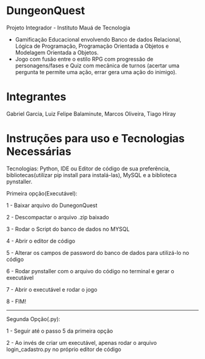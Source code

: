 # DungeonQuest
Projeto Integrador - Instituto Mauá de Tecnologia
- Gamificação Educacional envolvendo Banco de dados Relacional, Lógica de Programação, Programação Orientada a Objetos e Modelagem Orientada a Objetos.
- Jogo com fusão entre o estilo RPG com progressão de personagens/fases e  Quiz com mecânica de turnos (acertar uma pergunta te permite uma ação, errar gera uma ação do inimigo).

# Integrantes
Gabriel Garcia, Luiz Felipe Balaminute, Marcos Oliveira, Tiago Hiray


# Instruções para uso e Tecnologias Necessárias

Tecnologias: Python, IDE ou Editor de código de sua preferência, bibliotecas(utilizar pip install para instalá-las), MySQL e a biblioteca pynstaller.

Primeira opção(Executável):

1 - Baixar arquivo do DunegonQuest

2 - Descompactar o arquivo .zip baixado

3 - Rodar o Script do banco de dados no MYSQL

4 - Abrir o editor de código

5 - Alterar os campos de password  do banco de dados para utilizá-lo no código

6 - Rodar pynstaller com o arquivo do código no terminal e gerar o executável

7 - Abrir o executável e rodar o jogo

8 - FIM!

-----------------------------------------------------------------------------------------------------

Segunda Opção(.py):

1 - Seguir até o passo 5 da primeira opção

2 - Ao invés de criar um executável, apenas rodar o arquivo login_cadastro.py no próprio editor de código
